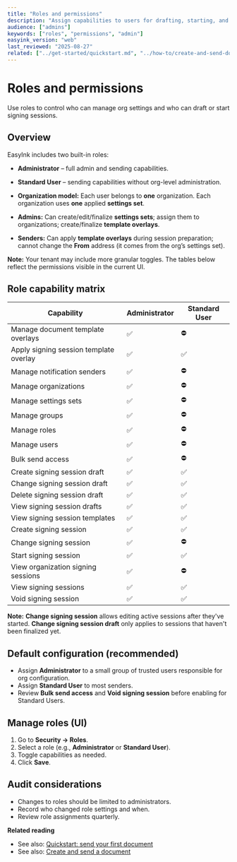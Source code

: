 ```yaml
---
title: "Roles and permissions"
description: "Assign capabilities to users for drafting, starting, and administering signing sessions."
audience: ["admins"]
keywords: ["roles", "permissions", "admin"]
easyink_version: "web"
last_reviewed: "2025-08-27"
related: ["../get-started/quickstart.md", "../how-to/create-and-send-document.md"]
---
```


# Roles and permissions

Use roles to control who can manage org settings and who can draft or start signing sessions.

## Overview
EasyInk includes two built-in roles:
- **Administrator** – full admin and sending capabilities.
- **Standard User** – sending capabilities without org-level administration.

- **Organization model:** Each user belongs to **one** organization. Each organization uses **one** applied **settings set**.
- **Admins:** Can create/edit/finalize **settings sets**; assign them to organizations; create/finalize **template overlays**.
- **Senders:** Can apply **template overlays** during session preparation; cannot change the **From** address (it comes from the org’s settings set).


**Note:** Your tenant may include more granular toggles. The tables below reflect the permissions visible in the current UI.

## Role capability matrix

| Capability | Administrator | Standard User |
|---|---|---|
| Manage document template overlays | ✅ | ⛔ |
| Apply signing session template overlay | ✅ | ✅ |
| Manage notification senders | ✅ | ⛔ |
| Manage organizations | ✅ | ⛔ |
| Manage settings sets | ✅ | ⛔ |
| Manage groups | ✅ | ⛔ |
| Manage roles | ✅ | ⛔ |
| Manage users | ✅ | ⛔ |
| Bulk send access | ✅ | ⛔ |
| Create signing session draft | ✅ | ✅ |
| Change signing session draft | ✅ | ✅ |
| Delete signing session draft | ✅ | ✅ |
| View signing session drafts | ✅ | ✅ |
| View signing session templates | ✅ | ✅ |
| Create signing session | ✅ | ✅ |
| Change signing session | ✅ | ⛔ |
| Start signing session | ✅ | ✅ |
| View organization signing sessions | ✅ | ⛔ |
| View signing sessions | ✅ | ✅ |
| Void signing session | ✅ | ✅ |

**Note:** **Change signing session** allows editing active sessions after they've started. **Change signing session draft** only applies to sessions that haven't been finalized yet.

## Default configuration (recommended)
- Assign **Administrator** to a small group of trusted users responsible for org configuration.
- Assign **Standard User** to most senders.
- Review **Bulk send access** and **Void signing session** before enabling for Standard Users.

## Manage roles (UI)
1. Go to **Security → Roles**.
2. Select a role (e.g., **Administrator** or **Standard User**).
3. Toggle capabilities as needed.
4. Click **Save**.

## Audit considerations
- Changes to roles should be limited to administrators.
- Record who changed role settings and when.
- Review role assignments quarterly.

**Related reading**
- See also: [Quickstart: send your first document](../get-started/quickstart.md)  
- See also: [Create and send a document](../how-to/create-and-send-document.md)
